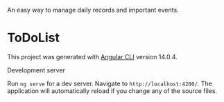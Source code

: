 An easy way to manage daily records and important events.

# ToDoList

This project was generated with [Angular CLI](https://github.com/angular/angular-cli) version 14.0.4.

Development server

Run `ng serve` for a dev server. Navigate to `http://localhost:4200/`. The application will automatically reload if you change any of the source files.

